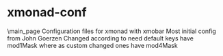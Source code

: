 # xmonad-conf
\main_page
    Configuration files for xmonad with xmobar
    Most initial config from John Goerzen 
    Changed according to need
    default keys have mod1Mask
        where as custom changed ones have mod4Mask 
